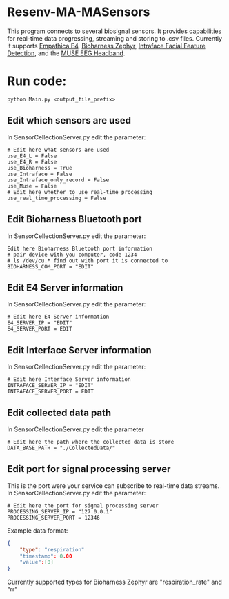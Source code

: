 # Resenv-MA-MASensors

This program connects to several biosignal sensors. It provides capabilities for real-time data progressing, streaming and storing to .csv files. Currently it supports [Empathica E4](https://www.empatica.com/e4-wristband), [Bioharness Zephyr](https://www.zephyranywhere.com/media/download/bioharness3-user-manual.pdf), [Intraface Facial Feature Detection](http://www.humansensing.cs.cmu.edu/intraface/), and the [MUSE EEG Headband](http://www.choosemuse.com/). 

# Run code: 
```
python Main.py <output_file_prefix>
```

## Edit which sensors are used 
In SensorCellectionServer.py edit the parameter:
```
# Edit here what sensors are used
use_E4_L = False
use_E4_R = False
use_Bioharness = True
use_Intraface = False
use_Intraface_only_record = False
use_Muse = False
# Edit here whether to use real-time processing
use_real_time_processing = False
```

## Edit Bioharness Bluetooth port
In SensorCellectionServer.py edit the parameter:
```
Edit here Bioharness Bluetooth port information 
# pair device with you computer, code 1234
# ls /dev/cu.* find out with port it is connected to
BIOHARNESS_COM_PORT = "EDIT"
```

## Edit E4 Server information
In SensorCellectionServer.py edit the parameter:
```
# Edit here E4 Server information 
E4_SERVER_IP = "EDIT" 
E4_SERVER_PORT = EDIT
```

## Edit Interface Server information 
In SensorCellectionServer.py edit the parameter:
```
# Edit here Interface Server information 
INTRAFACE_SERVER_IP = "EDIT"
INTRAFACE_SERVER_PORT = EDIT
```

## Edit collected data path
In SensorCellectionServer.py edit the parameter
```
# Edit here the path where the collected data is store
DATA_BASE_PATH = "./CollectedData/"
```

## Edit port for signal processing server
This is the port were your service can subscribe to real-time data streams. In SensorCellectionServer.py edit the parameter:
```
# Edit here the port for signal processing server
PROCESSING_SERVER_IP = "127.0.0.1"
PROCESSING_SERVER_PORT = 12346
```

Example data format:
```json
{
	"type": "respiration"
	"timestamp": 0.00
	"value":[0]
}
```

Currently supported types for Bioharness Zephyr are "respiration_rate" and "rr"